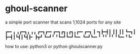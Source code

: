 # ghoul-scanner
a simple port scanner that scans 1,1024 ports for any site

┏━╸╻ ╻┏━┓╻ ╻╻     ┏━┓┏━╸┏━┓┏┓╻┏┓╻┏━╸┏━┓
┃╺┓┣━┫┃ ┃┃ ┃┃     ┗━┓┃  ┣━┫┃┗┫┃┗┫┣╸ ┣┳┛
┗━┛╹ ╹┗━┛┗━┛┗━╸   ┗━┛┗━╸╹ ╹╹ ╹╹ ╹┗━╸╹┗╸

how to use: python3 or python ghoulscanner.py
